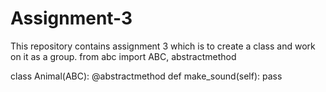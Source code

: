 # Assignment-3
This repository contains assignment 3 which is to create a class and work on it as a group.
from abc import ABC, abstractmethod

class Animal(ABC):
    @abstractmethod
    def make_sound(self):
        pass
